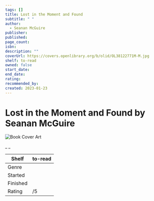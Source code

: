 ```yaml
---
tags: []
title: Lost in the Moment and Found
subtitle: " "
author:
  - Seanan McGuire
publisher: 
published: 
page_count: 
isbn: 
description: ""
coverUrl: https://covers.openlibrary.org/b/olid/OL38122771M-M.jpg
shelf: to-read
owned: false
start_date: 
end_date: 
rating: 
recommended_by: 
created: 2023-01-23
---
```


# Lost in the Moment and Found by Seanan McGuire

![Book Cover Art](https://covers.openlibrary.org/b/olid/OL38122771M-M.jpg)

_ _

| Shelf | to-read |
| --- | --- |
| Genre |  |
| Started |  |
| Finished |  |
| Rating | /5 |

